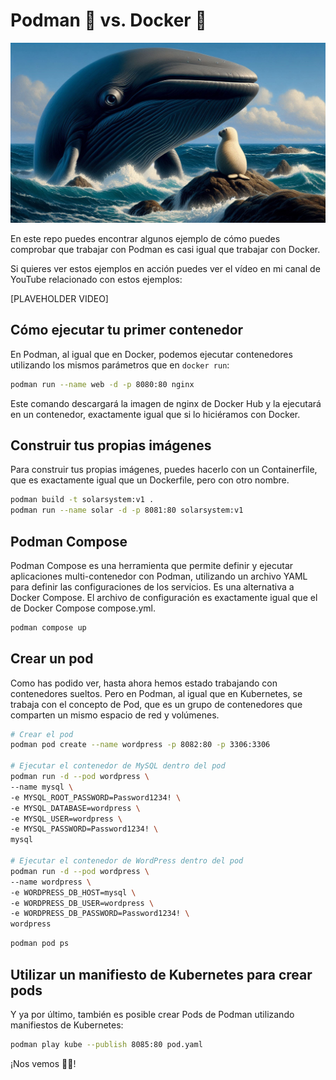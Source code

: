 # Podman 🦭 vs. Docker 🐳

![Podman vs Docker](docs/images/Podman%20vs%20Docker.jpeg)

En este repo puedes encontrar algunos ejemplo de cómo puedes comprobar que trabajar con Podman es casi igual que trabajar con Docker.

Si quieres ver estos ejemplos en acción puedes ver el vídeo en mi canal de YouTube relacionado con estos ejemplos:

[PLAVEHOLDER VIDEO]

## Cómo ejecutar tu primer contenedor

En Podman, al igual que en Docker, podemos ejecutar contenedores utilizando los mismos parámetros que en `docker run`:

```bash
podman run --name web -d -p 8080:80 nginx 
```

Este comando descargará la imagen de nginx de Docker Hub y la ejecutará en un contenedor, exactamente igual que si lo hiciéramos con Docker.

## Construir tus propias imágenes

Para construir tus propias imágenes, puedes hacerlo con un Containerfile, que es exactamente igual que un Dockerfile, pero con otro nombre.

```bash
podman build -t solarsystem:v1 .
podman run --name solar -d -p 8081:80 solarsystem:v1
```

## Podman Compose

Podman Compose es una herramienta que permite definir y ejecutar aplicaciones multi-contenedor con Podman, utilizando un archivo YAML para definir las configuraciones de los servicios. Es una alternativa a Docker Compose. El archivo de configuración es exactamente igual que el de Docker Compose compose.yml.

```bash
podman compose up
```

## Crear un pod

Como has podido ver, hasta ahora hemos estado trabajando con contenedores sueltos. Pero en Podman, al igual que en Kubernetes, se trabaja con el concepto de Pod, que es un grupo de contenedores que comparten un mismo espacio de red y volúmenes.

```bash
# Crear el pod
podman pod create --name wordpress -p 8082:80 -p 3306:3306

# Ejecutar el contenedor de MySQL dentro del pod
podman run -d --pod wordpress \
--name mysql \
-e MYSQL_ROOT_PASSWORD=Password1234! \
-e MYSQL_DATABASE=wordpress \
-e MYSQL_USER=wordpress \
-e MYSQL_PASSWORD=Password1234! \
mysql

# Ejecutar el contenedor de WordPress dentro del pod
podman run -d --pod wordpress \
--name wordpress \
-e WORDPRESS_DB_HOST=mysql \
-e WORDPRESS_DB_USER=wordpress \
-e WORDPRESS_DB_PASSWORD=Password1234! \
wordpress
```

```bash
podman pod ps
```

## Utilizar un manifiesto de Kubernetes para crear pods

Y ya por último, también es posible crear Pods de Podman utilizando manifiestos de Kubernetes:

```bash
podman play kube --publish 8085:80 pod.yaml
```

¡Nos vemos 👋🏻!
